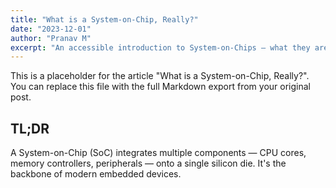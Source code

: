 ```yaml
---
title: "What is a System-on-Chip, Really?"
date: "2023-12-01"
author: "Pranav M"
excerpt: "An accessible introduction to System-on-Chips — what they are and why they matter."
---
```


This is a placeholder for the article "What is a System-on-Chip, Really?". You can replace this file with the full Markdown export from your original post.

## TL;DR

A System-on-Chip (SoC) integrates multiple components — CPU cores, memory controllers, peripherals — onto a single silicon die. It's the backbone of modern embedded devices.

<!-- Add full post content here -->
